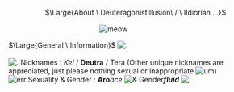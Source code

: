 <p align="center">
$\Large{About \ DeuteragonistIllusion\ / \ IIdiorian . .}$
</p>

ㅤㅤㅤㅤㅤㅤㅤㅤㅤㅤㅤㅤㅤㅤ![meow](https://64.media.tumblr.com/3a5c65b2ad6e0351d30113982990f993/59529026e66043b3-75/s1280x1920/f8b35da75fdacfba7dde49582b59216940345c23.pnj)

$\Large{General \  Information}$ ![.](https://xyz.crd.co/assets/images/gallery17/a62799b2.gif?v=4ca63763) <br> <br> ![.](https://xyz.crd.co/assets/images/gallery11/7eed65f4.gif?v=4ca63763) Nicknames : *Kei* / **Deutra** / Tera (Other unique nicknames are appreciated, just please nothing sexual or inappropriate ![um](https://xyz.crd.co/assets/images/gallery11/007c8a23.png?v=4ca63763)) <br> ![err](https://xyz.crd.co/assets/images/gallery14/0faffe51.gif?v=4ca63763) Sexuality & Gender : **Aro***ace* ![&](https://xyz.crd.co/assets/images/gallery02/8f340d0e.gif?v=4ca63763) Gender***fluid*** ![.](https://xyz.crd.co/assets/images/gallery21/55e8cfa6.png?v=4ca63763)
